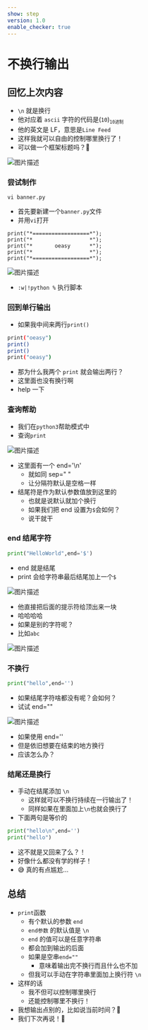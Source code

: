 ```yaml
---
show: step
version: 1.0
enable_checker: true
---
```


# 不换行输出

## 回忆上次内容

- `\n` 就是换行
- 他对应着 `ascii` 字符的代码是(`10`)<sub>`10进制`</sub>
- 他的英文是 LF，意思是`Line Feed`
- 这样我就可以自由的控制哪里换行了！
- 可以做一个框架标题吗？🤔

![图片描述](https://doc.shiyanlou.com/courses/uid1190679-20210307-1615080561808)

### 尝试制作

```shell
vi banner.py
```

- 首先要新建一个`banner.py`文件
- 并用`vi`打开

```python3
print("*==================*");
print("*                  *");
print("*       oeasy      *");
print("*                  *");
print("*==================*");

```

![图片描述](https://doc.shiyanlou.com/courses/uid1190679-20210307-1615080640738)

- `:w|!python %` 执行脚本

### 回到单行输出

- 如果我中间来两行`print()`

```bash
print("oeasy")
print()
print()
print("oeasy")
```

- 那为什么我两个 `print` 就会输出两行？
- 这里面也没有换行啊
- help 一下

### 查询帮助

- 我们在`python3`帮助模式中
- 查询`print`

![图片描述](https://doc.shiyanlou.com/courses/uid1190679-20210220-1613825169267)

- 这里面有一个 end='\n'
  - 就如同 sep=" "
  - 让分隔符默认是空格一样
- 结尾符是作为默认参数值放到这里的
  - 也就是说默认就加个换行
  - 如果我们把 end 设置为`$`会如何？
  - 说干就干

### end 结尾字符

```python
print("HelloWorld",end='$')
```

- end 就是结尾
- print 会给字符串最后结尾加上一个`$`

![图片描述](https://doc.shiyanlou.com/courses/uid1190679-20210220-1613825388067)

- 他直接把后面的提示符给顶出来一块
- 哈哈哈哈
- 如果是别的字符呢？
- 比如`abc`

![图片描述](https://doc.shiyanlou.com/courses/uid1190679-20210220-1613825502869)

### 不换行

```python
print("hello",end='')
```

- 如果结尾字符啥都没有呢？会如何？
- 试试 end=""

![图片描述](https://doc.shiyanlou.com/courses/uid1190679-20210220-1613825704886)

- 如果使用 end=''
- 但是依旧想要在结束的地方换行
- 应该怎么办？

### 结尾还是换行

- 手动在结尾添加 `\n`
  - 这样就可以不换行持续在一行输出了！
  - 同样如果在里面加上`\n`也就会换行了
- 下面两句是等价的

```python
print("hello\n",end='')
print("hello")
```

- 这不就是又回来了么？！
- 好像什么都没有学的样子！
- 😅 真的有点尴尬...

## 总结

- `print`函数
  - 有个默认的参数 `end`
  - `end参数` 的默认值是 `\n`
  - `end` 的值可以是任意字符串
  - 都会加到输出的后面
  - 如果是空串`end=""`
    - 意味着输出完不换行而且什么也不加
  - 但我可以手动在字符串里面加上换行符 `\n`
- 这样的话
  - 我不但可以控制哪里换行
  - 还能控制哪里不换行！
- 我想输出点别的，比如说当前时间？🤔
- 我们下次再说！👋
